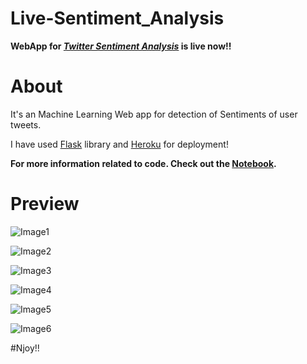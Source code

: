 # Live-Sentiment_Analysis

**WebApp for *[Twitter Sentiment Analysis](http://ml-sentiment-analyzer.herokuapp.com/)* is live now!!**

# About

It's an Machine Learning Web app for detection of Sentiments of user tweets.

I have used [Flask](https://flask.palletsprojects.com/en/2.2.x/) library and [Heroku](https://www.heroku.com/) for deployment!

**For more information related to code. Check out the [Notebook](https://github.com/Anuragtsl/Live-Sentiment_Analysis/blob/main/Twitter%20Sentiment%20Analysis.ipynb).**

# Preview

![Image1]()

![Image2]()

![Image3]()

![Image4]()

![Image5]()

![Image6]()




#Njoy!!
